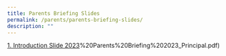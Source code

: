```yaml
---
title: Parents Briefing Slides
permalink: /parents/parents-briefing-slides/
description: ""
---
```

[1. Introduction Slide 2023](/files/Briefing%20Slides/1)%20Parents%20Briefing%202023_Principal.pdf)